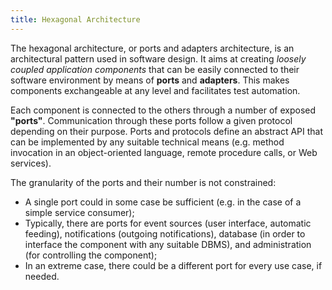 ```yaml
---
title: Hexagonal Architecture
---
```


The hexagonal architecture, or ports and adapters architecture, is an architectural pattern used in software design.
It aims at creating _loosely coupled application components_ that can be easily connected to their software
environment by means of **ports** and **adapters**.
This makes components exchangeable at any level and facilitates test automation.

Each component is connected to the others through a number of exposed **"ports"**.
Communication through these ports follow a given protocol depending on their purpose.
Ports and protocols define an abstract API that can be implemented by any suitable technical means
(e.g. method invocation in an object-oriented language, remote procedure calls, or Web services).

The granularity of the ports and their number is not constrained:

- A single port could in some case be sufficient (e.g. in the case of a simple service consumer);
- Typically, there are ports for event sources (user interface, automatic feeding),
  notifications (outgoing notifications),
  database (in order to interface the component with any suitable DBMS),
  and administration (for controlling the component);
- In an extreme case, there could be a different port for every use case, if needed.
